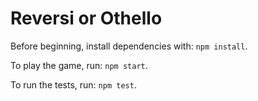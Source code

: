 # Reversi or Othello

Before beginning, install dependencies with: `npm install`.

To play the game, run: `npm start`.

To run the tests, run: `npm test`.
